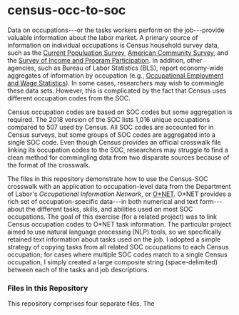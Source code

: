 # census-occ-to-soc

Data on occupations---or the tasks workers perform on the job---provide valuable information about the labor market. A primary source of information on individual occupations is Census household survey data, such as the [Current Populuation Survey](https://www.census.gov/programs-surveys/cps.html), [American Community Survey](https://www.census.gov/programs-surveys/acs), and the [Survey of Income and Program Participation](https://www.census.gov/programs-surveys/sipp.html). In addition, other agencies, such as Bureau of Labor Statistics (BLS), report economy-wide aggregates of information by occupation (e.g., [Occupational Employment and Wage Statistics](https://www.bls.gov/oes/)). In some cases, researchers may wish to commingle these data sets. However, this is complicated by the fact that Census uses different occupation codes from the SOC. 

Census occupation codes are based on SOC codes but some aggregation is required. The 2018 version of the SOC lists 1,016 unique occupations compared to 507 used by Census. All SOC codes are accounted for in Census surveys, but some groups of SOC codes are aggregated into a single SOC code. Even though Census provides an official crosswalk file linking its occupation codes to the SOC, researchers may struggle to find a clean method for commingling data from two disparate sources because of the format of the crosswalk.

The files in this repository demonstrate how to use the Census-SOC crosswalk with an application to occupation-level data from the Department of Labor's *Occupational Information Network*, or [O\*NET](https://www.onetonline.org/). O\*NET provides a rich set of occupation-specific data---in both numerical and text form---about the different tasks, skills, and abilities used on most SOC occupations. The goal of this exercise (for a related project) was to link Census occupation codes to O\*NET task information. The particular project aimed to use natural language processing (NLP) tools, so we specifically retained text information about tasks used on the job. I adopted a simple strategy of copying tasks from all related SOC occupations to each Census occupation; for cases where multiple SOC codes match to a single Census occupation, I simply created a large composite string (space-delimited) between each of the tasks and job descriptions.

### Files in this Repository
This repository comprises four separate files. The 
